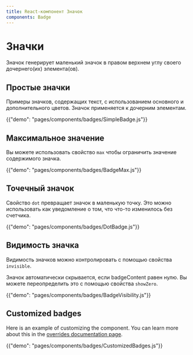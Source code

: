 ```yaml
---
title: React-компонент Значок
components: Badge
---
```


# Значки

<p class="description">Значок генерирует маленький значок в правом верхнем углу своего дочернего(их) элемента(ов).</p>

## Простые значки

Примеры значков, содержащих текст, с использованием основного и дополнительного цветов. Значок применяется к дочерним элементам.

{{"demo": "pages/components/badges/SimpleBadge.js"}}

## Максимальное значение

Вы можете использовать свойство `max` чтобы ограничить значение содержимого значка.

{{"demo": "pages/components/badges/BadgeMax.js"}}

## Точечный значок

Свойство `dot` превращает значок в маленькую точку. Это можно использовать как уведомление о том, что что-то изменилось без счетчика.

{{"demo": "pages/components/badges/DotBadge.js"}}

## Видимость значка

Видимость значков можно контролировать с помощью свойства `invisible`.

Значок автоматически скрывается, если badgeContent равен нулю. Вы можете переопределить это с помощью свойства `showZero`.

{{"demo": "pages/components/badges/BadgeVisibility.js"}}

## Customized badges

Here is an example of customizing the component. You can learn more about this in the [overrides documentation page](/customization/components/).

{{"demo": "pages/components/badges/CustomizedBadges.js"}}
